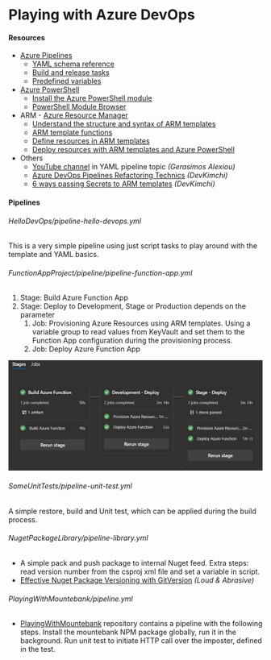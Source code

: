 # Playing with Azure DevOps

#### Resources

- [Azure Pipelines](https://docs.microsoft.com/en-us/azure/devops/pipelines/)
  - [YAML schema reference](https://docs.microsoft.com/en-us/azure/devops/pipelines/yaml-schema)
  - [Build and release tasks](https://docs.microsoft.com/en-us/azure/devops/pipelines/tasks)
  - [Predefined variables](https://docs.microsoft.com/en-us/azure/devops/pipelines/build/variables)
- [Azure PowerShell](https://docs.microsoft.com/en-us/powershell/azure)
  - [Install the Azure PowerShell module](https://docs.microsoft.com/en-us/powershell/azure/install-az-ps)
  - [PowerShell Module Browser](https://docs.microsoft.com/en-us/powershell/module/)
- ARM - [Azure Resource Manager](https://docs.microsoft.com/en-us/azure/azure-resource-manager/)
  - [Understand the structure and syntax of ARM templates](https://docs.microsoft.com/en-us/azure/azure-resource-manager/resource-group-authoring-templates)
  - [ARM template functions](https://docs.microsoft.com/en-us/azure/azure-resource-manager/resource-group-template-functions)
  - [Define resources in ARM templates](https://docs.microsoft.com/en-us/azure/templates/)
  - [Deploy resources with ARM templates and Azure PowerShell](https://docs.microsoft.com/en-us/azure/azure-resource-manager/resource-group-template-deploy)
- Others
  - [YouTube channel](https://www.youtube.com/@geralexgr/videos) in YAML pipeline topic *(Gerasimos Alexiou)*
  - [Azure DevOps Pipelines Refactoring Technics](https://devkimchi.com/2019/09/04/azure-devops-pipelines-refactoring-technics/) *(DevKimchi)*
  - [6 ways passing Secrets to ARM templates](https://devkimchi.com/2019/04/24/6-ways-passing-secrets-to-arm-templates/) *(DevKimchi)*

#### Pipelines

###### HelloDevOps/pipeline-hello-devops.yml

This is a very simple pipeline using just script tasks to play around with the template and YAML basics.

###### FunctionAppProject/pipeline/pipeline-function-app.yml

1. Stage: Build Azure Function App
2. Stage: Deploy to Development, Stage or Production depends on the parameter
   1. Job: Provisioning Azure Resources using ARM templates. Using a variable group to read values from KeyVault and set them to the Function App configuration during the provisioning process.
   2. Job: Deploy Azure Function App

![](https://github.com/19balazs86/AzureDevOps/blob/master/FunctionAppProject/DevOpsPipelineResult.JPG)

###### SomeUnitTests/pipeline-unit-test.yml

A simple restore, build and Unit test, which can be applied during the build process.

###### NugetPackageLibrary/pipeline-library.yml

- A simple pack and push package to internal Nuget feed. Extra steps: read version number from the csproj xml file and set a variable in script.
- [Effective Nuget Package Versioning with GitVersion](http://loudandabrasive.com/effective-nuget-versioning-in-azure-devops) *(Loud & Abrasive)*

###### PlayingWithMountebank/pipeline.yml

- [PlayingWithMountebank](https://github.com/19balazs86/PlayingWithMountebank) repository contains a pipeline with the following steps. Install the mountebank NPM package globally, run it in the background. Run unit test to initiate HTTP call over the imposter, defined in the test.